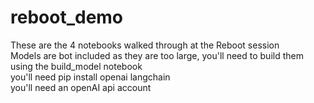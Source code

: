 # reboot_demo
These are the 4 notebooks walked through at the Reboot session<br>
Models are bot included as they are too large, you'll need to build them using the build_model notebook<br>
you'll need pip install openai langchain<br>
you'll need an openAI api account
